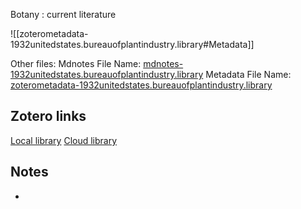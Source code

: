 Botany : current literature

![[zoterometadata-1932unitedstates.bureauofplantindustry.library#Metadata]]

Other files:
 Mdnotes File Name: [mdnotes-1932unitedstates.bureauofplantindustry.library](mdnotes-1932unitedstates.bureauofplantindustry.library)
 Metadata File Name: [zoterometadata-1932unitedstates.bureauofplantindustry.library](zoterometadata-1932unitedstates.bureauofplantindustry.library)

## Zotero links

 [Local library](zotero://select/items/1_VTXSUJXT)
 [Cloud library](http://zotero.org/users/8542045/items/VTXSUJXT)

## Notes

-